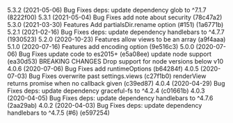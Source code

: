 5.3.2 (2021-05-06)
Bug Fixes
deps: update dependency glob to ^7.1.7 (8222f00)
5.3.1 (2021-05-04)
Bug Fixes
add note about security (78c47a2)
5.3.0 (2021-03-30)
Features
Add partialsDir.rename option (#151) (1a6771b)
5.2.1 (2021-02-16)
Bug Fixes
deps: update dependency handlebars to ^4.7.7 (1930523)
5.2.0 (2020-10-23)
Features
allow views to be an array (a9f4aaa)
5.1.0 (2020-07-16)
Features
add encoding option (9e516c3)
5.0.0 (2020-07-06)
Bug Fixes
update code to es2015+ (e5a08ee)
update node support (ea30d53)
BREAKING CHANGES
Drop support for node versions below v10
4.0.6 (2020-07-06)
Bug Fixes
add runtimeOptions (b64284f)
4.0.5 (2020-07-03)
Bug Fixes
overwrite past settings.views (c27f1b0)
renderView returns promise when no callback given (c39ed87)
4.0.4 (2020-04-29)
Bug Fixes
deps: update dependency graceful-fs to ^4.2.4 (c01661b)
4.0.3 (2020-04-05)
Bug Fixes
deps: update dependency handlebars to ^4.7.6 (2aa29ab)
4.0.2 (2020-04-03)
Bug Fixes
deps: update dependency handlebars to ^4.7.5 (#6) (e597254)